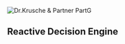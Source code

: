 ![Dr.Krusche & Partner PartG](https://raw.github.com/skrusche63/spark-elastic/master/images/dr-kruscheundpartner.png)

## Reactive Decision Engine
